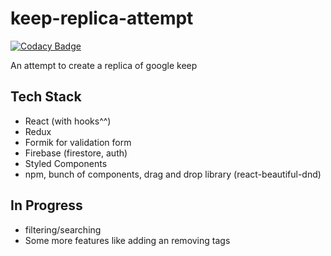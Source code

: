 # keep-replica-attempt

[![Codacy Badge](https://api.codacy.com/project/badge/Grade/d2e4c21de9d64c8e84c2ea47a30d5100)](https://app.codacy.com/manual/naivedeveloper95/keep-replica-attempt?utm_source=github.com&utm_medium=referral&utm_content=naivedeveloper95/keep-replica-attempt&utm_campaign=Badge_Grade_Settings)

An attempt to create a replica of google keep


## Tech Stack

- React (with hooks^^)
- Redux
- Formik for validation form
- Firebase (firestore, auth)
- Styled Components
- npm, bunch of components, drag and drop library (react-beautiful-dnd)

## In Progress

- filtering/searching
- Some more features like adding an removing tags